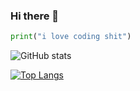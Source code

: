 ### Hi there 👋

```python
print("i love coding shit")
```

![GitHub stats](https://github-readme-stats.vercel.app/api?username=icodingcodes&show_icons=true&theme=radical)

[![Top Langs](https://github-readme-stats.vercel.app/api/top-langs/?username=icodingcodes&amp;layout=compact&amp;theme=radical)](https://github.com/ledgement/)
